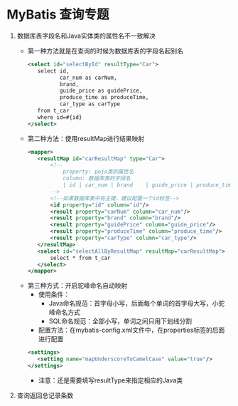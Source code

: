 MyBatis 查询专题
=============


1) 数据库表字段名和Java实体类的属性名不一致解决
   * 第一种方法就是在查询的时候为数据库表的字段名起别名
     ```xml
     <select id="selectById" resultType="Car">
        select id,
               car_num as carNum,
               brand,
               guide_price as guidePrice,
               produce_time as produceTime,
               car_type as carType
        from t_car
        where id=#{id}
     </select>
     ```
   * 第二种方法：使用resultMap进行结果映射
     ```xml
     <mapper>
        <resultMap id="carResultMap" type="Car">
            <!--
                property: pojo类的属性名
                column: 数据库表的字段名
                | id | car_num | brand    | guide_price | produce_time | car_type |
            -->
            <!--如果数据库表中有主键，建议配置一个id标签-->
            <id property="id" column="id"/>
            <result property="carNum" column="car_num"/>
            <result property="brand" column="brand"/>
            <result property="guidePrice" column="guide_price"/>
            <result property="produceTime" column="produce_time"/>
            <result property="carType" column="car_type"/>
        </resultMap>
        <select id="selectAllByResultMap" resultMap="carResultMap">
            select * from t_car
        </select>
     </mapper>
     ```
   * 第三种方式：开启驼峰命名自动映射
     * 使用条件：
       * Java命名规范：首字母小写，后面每个单词的首字母大写，小驼峰命名方式
       * SQL命名规范：全部小写，单词之间只用下划线分割
     * 配置方法：在mybatis-config.xml文件中，在properties标签的后面进行配置
     ```xml
     <settings>
        <setting name="mapUnderscoreToCamelCase" value="true"/>
     </settings>
     ```
     * 注意：还是需要填写resultType来指定相应的Java类
       
2) 查询返回总记录条数
